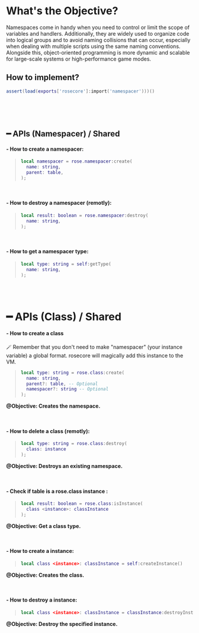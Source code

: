 # What's the Objective?

Namespaces come in handy when you need to control or limit the scope of variables and handlers. Additionally, they are widely used to organize code into logical groups and to avoid naming collisions that can occur, especially when dealing with multiple scripts using the same naming conventions. Alongside this, object-oriented programming is more dynamic and scalable for large-scale systems or high-performance game modes.

## How to implement?

```lua
assert(load(exports['rosecore']:import('namespacer')))()
```

<br/>
<br/>
<br/>

## ━ APIs (Namespacer) / Shared

#### - How to create a namespacer:

> ```lua
> local namespacer = rose.namespacer:create(
>   name: string,
>   parent: table,
> );
> ```

<br/>

#### - How to destroy a namespacer (remotly):

> ```lua
> local result: boolean = rose.namespacer:destroy(
>   name: string,
> );
> ```

<br/>

#### - How to get a namespacer type:

> ```lua
> local type: string = self:getType(
>   name: string,
> );
> ```

<br/>
<br/>

# ━ APIs (Class) / Shared

#### - How to create a class

:magic_wand: Remember that you don't need to make "namespacer" (your instance variable) a global format. rosecore will magically add this instance to the VM.

> ```lua
> local type: string = rose.class:create(
>   name: string,
>   parent?: table, -- Optional
>   namespacer?: string -- Optional
> );
> ```

**@Objective: Creates the namespace.**

<br/>

#### - How to delete a class (remotly):

> ```lua
> local type: string = rose.class:destroy(
>   class: instance
> );
> ```

**@Objective: Destroys an existing namespace.**

<br/>

#### - Check if table is a rose.class instance :

> ```lua
> local result: boolean = rose.class:isInstance(
>   class <instance>: classInstance
> );
> ```

**@Objective: Get a class type.**

<br/>

#### - How to create a instance:

> ```lua
> local class <instance>: classInstance = self:createInstance()
> ```

**@Objective: Creates the class.**

<br/>

#### - How to destroy a instance:

> ```lua
> local class <instance>: classInstance = classInstance:destroyInstance()
> ```

**@Objective: Destroy the specified instance.**

<br/>
